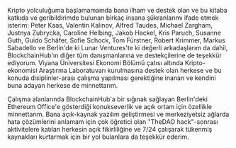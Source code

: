 Kripto yolculuğuma başlamamamda bana ilham ve destek olan ve bu kitaba katkıda ve geribildirimde bulunan birkaç insana şükranlarımı ifade etmek isterim: Peter Kaas, Valentin Kalinov, Alfred Taudes, Michael Zargham, Justnya Zubrycka, Caroline Helbing, Jakob Hackel, Kris Paruch, Susanne Guth, Guido Schäfer, Sofie Schock, Tom Fürstner, Robert Krimmer, Markus Sabadello ve  Berlin'de ki Lunar Ventures'te ki değerli arkadaşlarım da dahil, BlockchainHub'ın diğer tüm danışmanlarına ve destekçilerine de teşekkür ediyorum. Viyana Üniversitesi Ekonomi Bölümü çatısı altında Kripto-ekonomisi Araştırma Laboratuvarı kurulmasına destek olan herkese ve bu konuda disiplinler-arası çalışma yapılması gerektiğine inanan ve kendini buna adayan herkese de minnettarım.

Çalışma alanlarında BlockchainHub'a bir sığınak sağlayan Berlin'deki Ethereum Office'e gösterdiği konukseverlik ve açık ortam için özellikle minnettarım. Bana açık-kaynak yazılım geliştirmesi ve merkeziyetsiz ağlarda hata çözümlerini anlamam için çok öğretici olan "TheDAO hack"-sonrası aktivitelere katılan herkesin açık fikirliliğine ve 7/24 çalışarak tükenmiş kaynakları kurtarmak için bir yol bulanlara da teşekkür ederim.